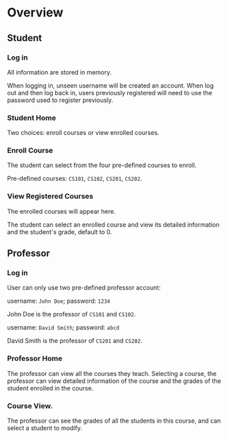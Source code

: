

# Overview

## Student

### Log in

All information are stored in memory.

When logging in, unseen username will be created an account.
When log out and then log back in, users previously registered will need to use the password used to register previously.

### Student Home

Two choices: enroll courses or view enrolled courses.

### Enroll Course

The student can select from the four pre-defined courses to enroll.

Pre-defined courses: `CS101`, `CS102`, `CS201`, `CS202`.

### View Registered Courses

The enrolled courses will appear here.

The student can select an enrolled course and view its detailed information and the student's grade, default to 0.

## Professor

### Log in

User can only use two pre-defined professor account:

username: `John Doe`; password: `1234`

John Doe is the professor of `CS101` and `CS102`.

username: `David Smith`; password: `abcd`

David Smith is the professor of `CS201` and `CS202`.

### Professor Home

The professor can view all the courses they teach.
Selecting a course, the professor can view detailed information of the course and the grades of the student enrolled in the course.

### Course View.

The professor can see the grades of all the students in this course, and can select a student to modify.

